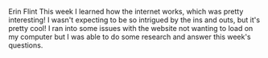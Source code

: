 Erin Flint
This week I learned how the internet works, which was pretty interesting! I wasn't expecting to be so intrigued by the ins and outs, but it's pretty cool! I ran into some issues with the website not wanting to load on my computer but I was able to do some research and answer this week's questions. 
